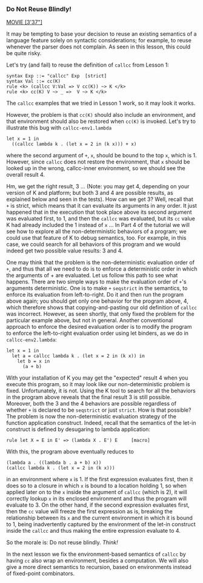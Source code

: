<!-- Copyright (c) 2014-2019 K Team. All Rights Reserved. -->

### Do Not Reuse Blindly!

[MOVIE [3'37"]](http://youtu.be/OXvtklaSaSQ)

It may be tempting to base your decision to reuse an existing semantics of
a language feature solely on syntactic considerations; for example, to reuse
whenever the parser does not complain.  As seen in this lesson, this could
be quite risky.

Let's try (and fail) to reuse the definition of `callcc` from Lesson 1:

    syntax Exp ::= "callcc" Exp  [strict]
    syntax Val ::= cc(K)
    rule <k> (callcc V:Val => V cc(K)) ~> K </k>
    rule <k> cc(K) V ~> _ =>  V ~> K </k>

The `callcc` examples that we tried in Lesson 1 work, so it may look it works.

However, the problem is that `cc(K)` should also include an environment,
and that environment should also be restored when `cc(K)` is invoked.
Let's try to illustrate this bug with `callcc-env1.lambda`

    let x = 1 in
      ((callcc lambda k . (let x = 2 in (k x))) + x)

where the second argument of `+`, `x`, should be bound to the top `x`, which
is 1.  However, since `callcc` does not restore the environment, that `x`
should be looked up in the wrong, callcc-inner environment, so we should see
the overall result 4.

Hm, we get the right result, 3 ... (Note: you may get 4, depending on
your version of K and platform; but both 3 and 4 are possible results, as
explained below and seen in the tests).  How can we get 3?  Well, recall that
`+` is strict, which means that it can evaluate its arguments in any order.
It just happened that in the execution that took place above its second
argument was evaluated first, to 1, and then the `callcc` was evaluated, but
its `cc` value K had already included the 1 instead of `x` ...  In Part 4 of
the tutorial we will see how to explore all the non-deterministic behaviors of
a program; we could use that feature of K to debug semantics, too.
For example, in this case, we could search for all behaviors of this program
and we would indeed get two possible value results: 3 and 4.

One may think that the problem is the non-deterministic evaluation order
of `+`, and thus that all we need to do is to enforce a deterministic order
in which the arguments of + are evaluated.  Let us follow this path to
see what happens.  There are two simple ways to make the evaluation order
of `+`'s arguments deterministic.  One is to make `+` `seqstrict` in the
semantics, to enforce its evaluation from left-to-right.  Do it and then
run the program above again; you should get only one behavior for the
program above, 4, which therefore shows that copying-and-pasting our old
definition of `callcc` was incorrect.  However, as seen shortly, that only
fixed the problem for the particular example above, but not in general.
Another conventional approach to enforce the desired evaluation order is to
modify the program to enforce the left-to-right evaluation order using let
binders, as we do in `callcc-env2.lambda`:

    let x = 1 in
      let a = callcc lambda k . (let x = 2 in (k x)) in
        let b = x in
	      (a + b)

With your installation of K you may get the "expected" result 4 when you
execute this program, so it may look like our non-deterministic problem is
fixed.  Unfortunately, it is not.  Using the K tool to search for all the
behaviors in the program above reveals that the final result 3 is still
possible.  Moreover, both the 3 and the 4 behaviors are possible regardless
of whether `+` is declared to be `seqstrict` or just `strict`.  How is that
possible?  The problem is now the non-deterministic evaluation strategy of
the function application construct.  Indeed, recall that the semantics of
the let-in construct is defined by desugaring to lambda application:

    rule let X = E in E' => (lambda X . E') E     [macro]

With this, the program above eventually reduces to

    (lambda a . ((lambda b . a + b) x))
    (callcc lambda k . (let x = 2 in (k x)))

in an environment where `x` is 1.  If the first expression evaluates first,
then it does so to a closure in which `x` is bound to a location holding 1,
so when applied later on to the `x` inside the argument of `callcc` (which is
2), it will correctly lookup `x` in its enclosed environment and thus the
program will evaluate to 3.  On the other hand, if the second expression
evaluates first, then the `cc` value will freeze the first expression as is,
breaking the relationship between its `x` and the current environment in which
it is bound to 1, being inadvertently captured by the environment of the
let-in construct inside the `callcc` and thus making the entire expression
evaluate to 4.

So the morale is: Do not reuse blindly.  *Think!*

In the next lesson we fix the environment-based semantics of `callcc` by having
`cc` also wrap an environment, besides a computation.  We will also give a more
direct semantics to recursion, based on environments instead of fixed-point
combinators.
